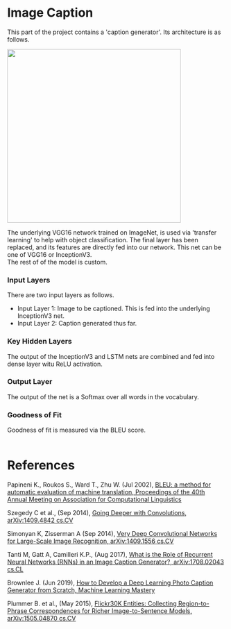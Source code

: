 # Image Caption
This part of the project contains a 'caption generator'. Its architecture is as follows.

<img src="https://drive.google.com/uc?id=1ja11_VcP4xvSwZGFfLkUnwM6Mi48Qyu5" data-canonical-src="https://drive.google.com/uc?id=1ja11_VcP4xvSwZGFfLkUnwM6Mi48Qyu5" width="400" height="400" />

The underlying VGG16 network trained on ImageNet, is used via 'transfer learning' to help with object classification. The final layer has been replaced, and its features are directly fed into our network. This net can be one of VGG16 or InceptionV3.<br/>
The rest of of the model is custom.

### Input Layers
There are two input layers as follows.
* Input Layer 1: Image to be captioned. This is fed into the underlying InceptionV3 net.
* Input Layer 2: Caption generated thus far.

### Key Hidden Layers
The output of the InceptionV3 and LSTM nets are combined and fed into dense layer witu ReLU activation.

### Output Layer
The output of the net is a Softmax over all words in the vocabulary.

### Goodness of Fit
Goodness of fit is measured via the BLEU score.
<br/><br/>

# References

Papineni K., Roukos S., Ward T., Zhu W. (Jul 2002), [BLEU: a method for automatic evaluation of machine translation, Proceedings of the 40th Annual Meeting on Association for Computational Linguistics](https://dl.acm.org/doi/10.3115/1073083.1073135)

Szegedy C et al., (Sep 2014), [Going Deeper with Convolutions,  arXiv:1409.4842 cs.CV](https://arxiv.org/abs/1409.4842)

Simonyan K, Zisserman A (Sep 2014), [Very Deep Convolutional Networks for Large-Scale Image Recognition, arXiv:1409.1556 cs.CV](https://arxiv.org/abs/1409.1556)

Tanti M, Gatt A, Camilleri K.P., (Aug 2017), [What is the Role of Recurrent Neural Networks (RNNs) in an Image Caption Generator?, arXiv:1708.02043 cs.CL](https://arxiv.org/abs/1708.02043)

Brownlee J. (Jun 2019), [How to Develop a Deep Learning Photo Caption Generator from Scratch, Machine Learning Mastery](https://machinelearningmastery.com/develop-a-deep-learning-caption-generation-model-in-python/)

Plummer B. et al., (May 2015), [Flickr30K Entities: Collecting Region-to-Phrase Correspondences for Richer Image-to-Sentence Models, arXiv:1505.04870 cs.CV](https://arxiv.org/abs/1505.04870)
